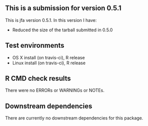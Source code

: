 ## This is a submission for version 0.5.1
This is jfa version 0.5.1. In this version I have:

* Reduced the size of the tarball submitted in 0.5.0

## Test environments
* OS X install (on travis-ci), R release
* Linux install (on travis-ci), R release

## R CMD check results
There were no ERRORs or WARNINGs or NOTEs. 

## Downstream dependencies
There are currently no downstream dependencies for this package.